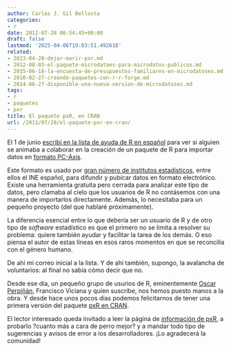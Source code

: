 ```yaml
---
author: Carlos J. Gil Bellosta
categories:
- r
date: 2011-07-28 06:54:45+00:00
draft: false
lastmod: '2025-04-06T19:03:51.492618'
related:
- 2023-04-20-dejar-morir-pxr.md
- 2012-08-03-el-paquete-microdataes-para-microdatos-publicos.md
- 2015-06-18-la-encuesta-de-presupuestos-familiares-en-microdatoses.md
- 2010-02-27-creando-paquetes-con-r-r-forge.md
- 2014-06-27-disponible-una-nueva-version-de-microdatoses.md
tags:
- r
- paquetes
- pxr
title: El paquete pxR, en CRAN
url: /2011/07/28/el-paquete-pxr-en-cran/
---
```


El 1 de junio [escribí en la lista de ayuda de R en español](https://stat.ethz.ch/pipermail/r-help-es/2011-June/002294.html) para ver si alguien se animaba a colaborar en la creación de un paquete de R para importar datos en [formato PC-Axis](http://www.scb.se/Pages/List____314011.aspx).

Este formato es usado por [gran número de institutos estadísticos](http://www.scb.se/Pages/List____313990.aspx), entre ellos el INE español, para difundir y pubicar datos en formato electrónico. Existe una herramienta gratuita pero cerrada para analizar este tipo de datos, pero clamaba al cielo que los usuarios de R no contásemos con una manera de importarlos directamente. Además, lo necesitaba para un pequeño proyecto (del que hablaré próximamente).

La diferencia esencial entre lo que debería ser un usuario de R y de otro tipo de _software_ estadístico es que el primero no se limita a resolver su problema: quiere también ayudar y facilitar la tarea de los demás. O eso piensa el autor de estas líneas en esos raros momentos en que se reconcilia con el género humano.

De ahí mi correo inicial a la lista. Y de ahí también, supongo, la avalancha de voluntarios: al final no sabía cómo decir que no.

Desde ese día, un pequeño grupo de usurios de R, eminentemente [Oscar Perpiñán](http://procomun.wordpress.com/), Francisco Viciana y quien suscribe, nos hemos puesto manos a la obra. Y desde hace unos pocos días podemos felicitarnos de tener una primera versión del paquete [pxR en CRAN](http://cran.r-project.org/web/packages/pxR/).

El lector interesado queda invitado a leer la página de [información de pxR](http://pxr.r-forge.r-project.org/), a probarlo ?cuanto más a cara de perro mejor? y a mandar todo tipo de sugerencias y avisos de error a los desarrolladores. ¡Lo agradecerá la comunidad!